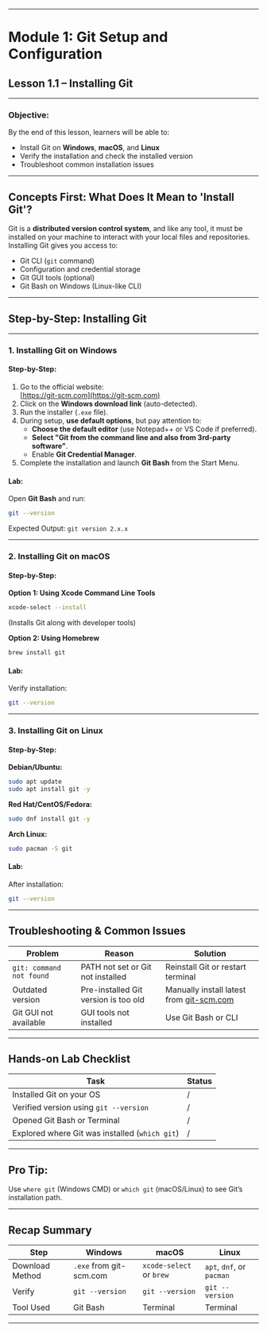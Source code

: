 
---

#  **Module 1: Git Setup and Configuration**  
##  **Lesson 1.1 – Installing Git**

---

###  **Objective:**
By the end of this lesson, learners will be able to:
- Install Git on **Windows**, **macOS**, and **Linux**
- Verify the installation and check the installed version
- Troubleshoot common installation issues

---

##  **Concepts First: What Does It Mean to 'Install Git'?**

Git is a **distributed version control system**, and like any tool, it must be installed on your machine to interact with your local files and repositories. Installing Git gives you access to:
- Git CLI (`git` command)
- Configuration and credential storage
- Git GUI tools (optional)
- Git Bash on Windows (Linux-like CLI)

---

##  **Step-by-Step: Installing Git**

---

###  **1. Installing Git on Windows**

####  Step-by-Step:
1. Go to the official website:  
    [https://git-scm.com](https://git-scm.com)
2. Click on the **Windows download link** (auto-detected).
3. Run the installer (`.exe` file).
4. During setup, **use default options**, but pay attention to:
   - **Choose the default editor** (use Notepad++ or VS Code if preferred).
   - **Select "Git from the command line and also from 3rd-party software"**.
   - Enable **Git Credential Manager**.
5. Complete the installation and launch **Git Bash** from the Start Menu.

####  Lab:
Open **Git Bash** and run:
```bash
git --version
```
 Expected Output: `git version 2.x.x`

---

###  **2. Installing Git on macOS**

####  Step-by-Step:
**Option 1: Using Xcode Command Line Tools**
```bash
xcode-select --install
```
(Installs Git along with developer tools)

**Option 2: Using Homebrew**
```bash
brew install git
```

####  Lab:
Verify installation:
```bash
git --version
```

---

###  **3. Installing Git on Linux**

####  Step-by-Step:
**Debian/Ubuntu:**
```bash
sudo apt update
sudo apt install git -y
```

**Red Hat/CentOS/Fedora:**
```bash
sudo dnf install git -y
```

**Arch Linux:**
```bash
sudo pacman -S git
```

####  Lab:
After installation:
```bash
git --version
```

---

##  **Troubleshooting & Common Issues**

| Problem | Reason | Solution |
|--------|--------|----------|
| `git: command not found` | PATH not set or Git not installed | Reinstall Git or restart terminal |
| Outdated version | Pre-installed Git version is too old | Manually install latest from [git-scm.com](https://git-scm.com) |
| Git GUI not available | GUI tools not installed | Use Git Bash or CLI |

---

##  Hands-on Lab Checklist

| Task | Status |
|------|--------|
| Installed Git on your OS  |  /  |
| Verified version using `git --version` |  /  |
| Opened Git Bash or Terminal |  /  |
| Explored where Git was installed (`which git`) |  /  |

---

##  Pro Tip:
Use `where git` (Windows CMD) or `which git` (macOS/Linux) to see Git’s installation path.

---

##  Recap Summary

| Step | Windows | macOS | Linux |
|------|---------|--------|--------|
| Download Method | `.exe` from git-scm.com | `xcode-select` or `brew` | `apt`, `dnf`, or `pacman` |
| Verify | `git --version` | `git --version` | `git --version` |
| Tool Used | Git Bash | Terminal | Terminal |

---


